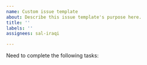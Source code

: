 ```yaml
---
name: Custom issue template
about: Describe this issue template's purpose here.
title: ''
labels: ''
assignees: sal-iraqi

---
```


Need to complete the following tasks:
